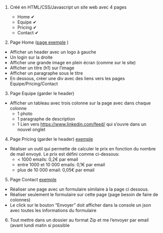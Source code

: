 1. Créé en HTML/CSS/Javascript un site web avec 4 pages
            
    * Home      &#x2714; 
    * Equipe    &#x2714;
    * Pricing   &#x2714;
    * Contact   &#x2714;

2. Page Home ([page exemple](https://www.vizir.co/fr/) )

* Afficher un header avec un logo à gauche
* Un login sur la droite
* Afficher une grande image en plein écran (comme sur le site)
* Afficher un titre (h1) sur l’image
* Afficher un paragraphe sous le titre
* En dessous, créer une div avec des liens vers les pages Equipe/Pricing/Contact

3. Page Equipe (garder le header)
* Afficher un tableau avec trois colonne sur la page avec dans chaque colonne
    * 1 photo
    * 1 paragraphe de description
    * 1 Lien vers https://www.linkedin.com/feed/ qui s’ouvre dans un nouvel onglet

4. Page Pricing (garder le header) 
[exemple](https://sendgrid.com/pricing/)

* Réaliser un outil qui permette de calculer le prix en fonction du nombre de mail envoyé. Le prix est défini comme ci-dessous:
    * < 1000 emails: 0,2€ par email
    * entre 1000 et 10 000 emails: 0,1€ par email
    * plus de 10 000 email: 0,05€ par email

5. Page Contact
[exemple](https://www.lesmartweb.fr/contact-jimdo-experts/)

* Réaliser une page avec un formulaire similaire à la page ci dessous. 
* Réaliser seulement le formulaire sur cette page (page besoin de faire de colonnes)
* Le click sur le bouton “Envoyer” doit afficher dans la console un json avec toutes les informations du formulaire


6. Tout mettre dans un dossier au format Zip et me l’envoyer par email (avant lundi matin si possible
